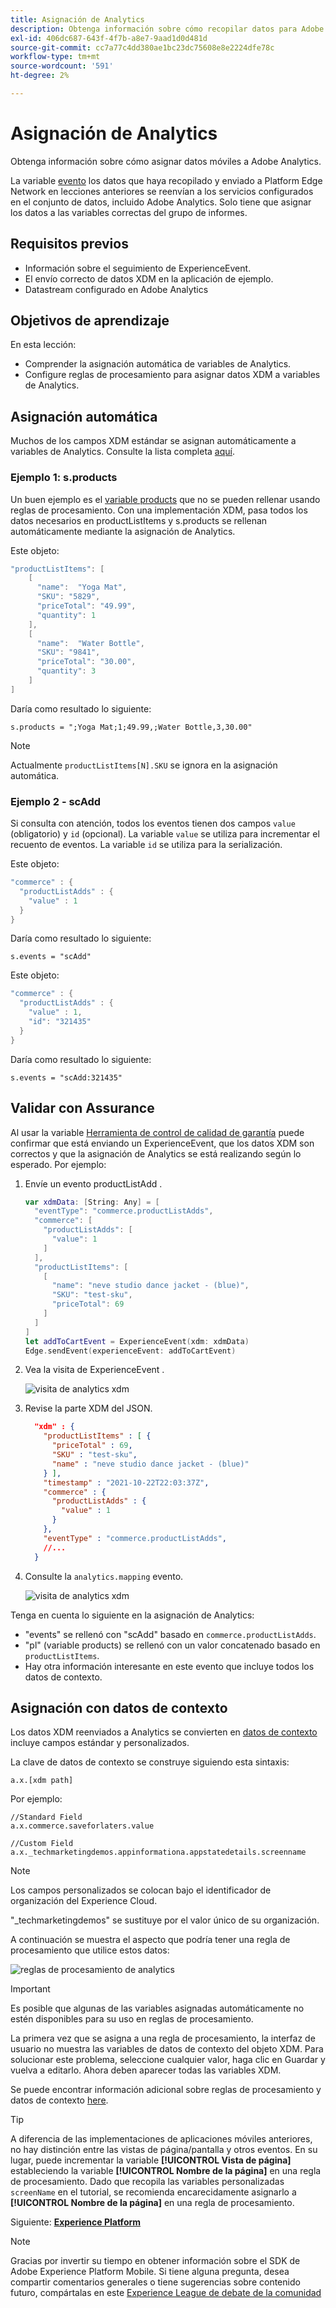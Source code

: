 ```yaml
---
title: Asignación de Analytics
description: Obtenga información sobre cómo recopilar datos para Adobe Analytics en una aplicación móvil.
exl-id: 406dc687-643f-4f7b-a8e7-9aad1d0d481d
source-git-commit: cc7a77c4dd380ae1bc23dc75608e8e2224dfe78c
workflow-type: tm+mt
source-wordcount: '591'
ht-degree: 2%

---
```


# Asignación de Analytics

Obtenga información sobre cómo asignar datos móviles a Adobe Analytics.

La variable [evento](events.md) los datos que haya recopilado y enviado a Platform Edge Network en lecciones anteriores se reenvían a los servicios configurados en el conjunto de datos, incluido Adobe Analytics. Solo tiene que asignar los datos a las variables correctas del grupo de informes.

## Requisitos previos

* Información sobre el seguimiento de ExperienceEvent.
* El envío correcto de datos XDM en la aplicación de ejemplo.
* Datastream configurado en Adobe Analytics

## Objetivos de aprendizaje

En esta lección:

* Comprender la asignación automática de variables de Analytics.
* Configure reglas de procesamiento para asignar datos XDM a variables de Analytics.

## Asignación automática

Muchos de los campos XDM estándar se asignan automáticamente a variables de Analytics. Consulte la lista completa [aquí](https://experienceleague.adobe.com/docs/experience-platform/edge/data-collection/adobe-analytics/automatically-mapped-vars.html?lang=en).

### Ejemplo 1: s.products

Un buen ejemplo es el [variable products](https://experienceleague.adobe.com/docs/analytics/implementation/vars/page-vars/products.html?lang=en) que no se pueden rellenar usando reglas de procesamiento. Con una implementación XDM, pasa todos los datos necesarios en productListItems y s.products se rellenan automáticamente mediante la asignación de Analytics.

Este objeto:

```swift
"productListItems": [
    [
      "name":  "Yoga Mat",
      "SKU": "5829",
      "priceTotal": "49.99",
      "quantity": 1
    ],
    [
      "name":  "Water Bottle",
      "SKU": "9841",
      "priceTotal": "30.00",
      "quantity": 3
    ]
]
```

Daría como resultado lo siguiente:

```
s.products = ";Yoga Mat;1;49.99,;Water Bottle,3,30.00"
```

>[!NOTE]
>
>Actualmente `productListItems[N].SKU` se ignora en la asignación automática.

### Ejemplo 2 - scAdd

Si consulta con atención, todos los eventos tienen dos campos `value` (obligatorio) y `id` (opcional). La variable `value` se utiliza para incrementar el recuento de eventos. La variable `id` se utiliza para la serialización.

Este objeto:

```swift
"commerce" : {
  "productListAdds" : {
    "value" : 1
  }
}
```

Daría como resultado lo siguiente:

```
s.events = "scAdd"
```

Este objeto:

```swift
"commerce" : {
  "productListAdds" : {
    "value" : 1,
    "id": "321435"
  }
}
```

Daría como resultado lo siguiente:

```
s.events = "scAdd:321435"
```

## Validar con Assurance

Al usar la variable [Herramienta de control de calidad de garantía](assurance.md) puede confirmar que está enviando un ExperienceEvent, que los datos XDM son correctos y que la asignación de Analytics se está realizando según lo esperado. Por ejemplo:

1. Envíe un evento productListAdd .

   ```swift
   var xdmData: [String: Any] = [
     "eventType": "commerce.productListAdds",
     "commerce": [
       "productListAdds": [
         "value": 1
       ]
     ],
     "productListItems": [
       [
         "name": "neve studio dance jacket - (blue)",
         "SKU": "test-sku",
         "priceTotal": 69
       ]
     ]
   ]
   let addToCartEvent = ExperienceEvent(xdm: xdmData)
   Edge.sendEvent(experienceEvent: addToCartEvent)
   ```

1. Vea la visita de ExperienceEvent .

   ![visita de analytics xdm](assets/mobile-analytics-assurance-xdm.png)

1. Revise la parte XDM del JSON.

   ```json
     "xdm" : {
       "productListItems" : [ {
         "priceTotal" : 69,
         "SKU" : "test-sku",
         "name" : "neve studio dance jacket - (blue)"
       } ],
       "timestamp" : "2021-10-22T22:03:37Z",
       "commerce" : {
         "productListAdds" : {
           "value" : 1
         }
       },
       "eventType" : "commerce.productListAdds",
       //...
     }
   ```

1. Consulte la `analytics.mapping` evento.

   ![visita de analytics xdm](assets/mobile-analytics-assurance-mapping.png)

Tenga en cuenta lo siguiente en la asignación de Analytics:

* &quot;events&quot; se rellenó con &quot;scAdd&quot; basado en `commerce.productListAdds`.
* &quot;pl&quot; (variable products) se rellenó con un valor concatenado basado en `productListItems`.
* Hay otra información interesante en este evento que incluye todos los datos de contexto.


## Asignación con datos de contexto

Los datos XDM reenviados a Analytics se convierten en [datos de contexto](https://experienceleague.adobe.com/docs/mobile-services/ios/getting-started-ios/proc-rules.html?lang=en) incluye campos estándar y personalizados.

La clave de datos de contexto se construye siguiendo esta sintaxis:

```
a.x.[xdm path]
```

Por ejemplo:

```
//Standard Field
a.x.commerce.saveforlaters.value

//Custom Field
a.x._techmarketingdemos.appinformationa.appstatedetails.screenname
```

>[!NOTE]
>
>Los campos personalizados se colocan bajo el identificador de organización del Experience Cloud.
>
>&quot;_techmarketingdemos&quot; se sustituye por el valor único de su organización.

A continuación se muestra el aspecto que podría tener una regla de procesamiento que utilice estos datos:

![reglas de procesamiento de analytics](assets/mobile-analytics-processing-rules.png)

>[!IMPORTANT]
>
>
>Es posible que algunas de las variables asignadas automáticamente no estén disponibles para su uso en reglas de procesamiento.
>
>
>La primera vez que se asigna a una regla de procesamiento, la interfaz de usuario no muestra las variables de datos de contexto del objeto XDM. Para solucionar este problema, seleccione cualquier valor, haga clic en Guardar y vuelva a editarlo. Ahora deben aparecer todas las variables XDM.


Se puede encontrar información adicional sobre reglas de procesamiento y datos de contexto [here](https://experienceleague.adobe.com/docs/analytics-learn/tutorials/implementation/implementation-basics/map-contextdata-variables-into-props-and-evars-with-processing-rules.html?lang=en).

>[!TIP]
>
>A diferencia de las implementaciones de aplicaciones móviles anteriores, no hay distinción entre las vistas de página/pantalla y otros eventos. En su lugar, puede incrementar la variable **[!UICONTROL Vista de página]** estableciendo la variable **[!UICONTROL Nombre de la página]** en una regla de procesamiento. Dado que recopila las variables personalizadas `screenName` en el tutorial, se recomienda encarecidamente asignarlo a **[!UICONTROL Nombre de la página]** en una regla de procesamiento.


Siguiente: **[Experience Platform](platform.md)**

>[!NOTE]
>
>Gracias por invertir su tiempo en obtener información sobre el SDK de Adobe Experience Platform Mobile. Si tiene alguna pregunta, desea compartir comentarios generales o tiene sugerencias sobre contenido futuro, compártalas en este [Experience League de debate de la comunidad](https://experienceleaguecommunities.adobe.com/t5/adobe-experience-platform-launch/tutorial-discussion-implement-adobe-experience-cloud-in-mobile/td-p/443796)